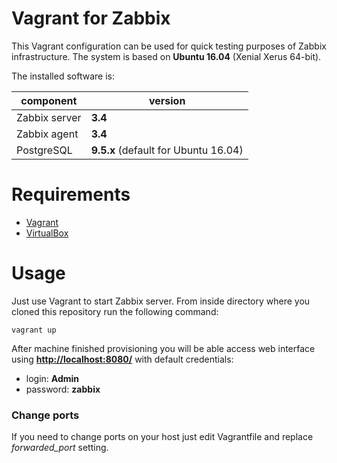 # Vagrant for Zabbix

This Vagrant configuration can be used for quick testing purposes of Zabbix infrastructure. The system is based on **Ubuntu 16.04** (Xenial Xerus 64-bit).

The installed software is:

|component|version|
|---|---|
|Zabbix server|**3.4**|
|Zabbix agent|**3.4**|
|PostgreSQL|**9.5.x** (default for Ubuntu 16.04)|

# Requirements

* [Vagrant](https://www.vagrantup.com/)
* [VirtualBox](https://www.virtualbox.org/)

# Usage

Just use Vagrant to start Zabbix server. From inside directory where you cloned this repository run the following command:
```
vagrant up
```

After machine finished provisioning you will be able access web interface using **[http://localhost:8080/](http://localhost:8080)** with default credentials:
  * login: **Admin**
  * password: **zabbix**

### Change ports

If you need to change ports on your host just edit Vagrantfile and replace *forwarded_port* setting.
